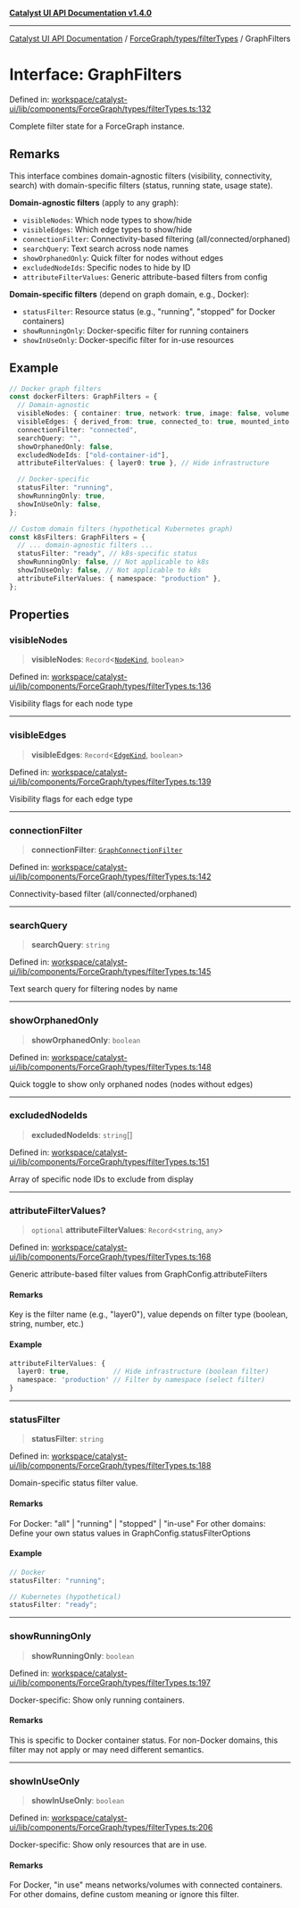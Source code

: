 [**Catalyst UI API Documentation v1.4.0**](../../../../README.md)

---

[Catalyst UI API Documentation](../../../../README.md) / [ForceGraph/types/filterTypes](../README.md) / GraphFilters

# Interface: GraphFilters

Defined in: [workspace/catalyst-ui/lib/components/ForceGraph/types/filterTypes.ts:132](https://github.com/TheBranchDriftCatalyst/catalyst-ui/blob/main/lib/components/ForceGraph/types/filterTypes.ts#L132)

Complete filter state for a ForceGraph instance.

## Remarks

This interface combines domain-agnostic filters (visibility, connectivity, search)
with domain-specific filters (status, running state, usage state).

**Domain-agnostic filters** (apply to any graph):

- `visibleNodes`: Which node types to show/hide
- `visibleEdges`: Which edge types to show/hide
- `connectionFilter`: Connectivity-based filtering (all/connected/orphaned)
- `searchQuery`: Text search across node names
- `showOrphanedOnly`: Quick filter for nodes without edges
- `excludedNodeIds`: Specific nodes to hide by ID
- `attributeFilterValues`: Generic attribute-based filters from config

**Domain-specific filters** (depend on graph domain, e.g., Docker):

- `statusFilter`: Resource status (e.g., "running", "stopped" for Docker containers)
- `showRunningOnly`: Docker-specific filter for running containers
- `showInUseOnly`: Docker-specific filter for in-use resources

## Example

```typescript
// Docker graph filters
const dockerFilters: GraphFilters = {
  // Domain-agnostic
  visibleNodes: { container: true, network: true, image: false, volume: true },
  visibleEdges: { derived_from: true, connected_to: true, mounted_into: true },
  connectionFilter: "connected",
  searchQuery: "",
  showOrphanedOnly: false,
  excludedNodeIds: ["old-container-id"],
  attributeFilterValues: { layer0: true }, // Hide infrastructure

  // Docker-specific
  statusFilter: "running",
  showRunningOnly: true,
  showInUseOnly: false,
};

// Custom domain filters (hypothetical Kubernetes graph)
const k8sFilters: GraphFilters = {
  // ... domain-agnostic filters ...
  statusFilter: "ready", // k8s-specific status
  showRunningOnly: false, // Not applicable to k8s
  showInUseOnly: false, // Not applicable to k8s
  attributeFilterValues: { namespace: "production" },
};
```

## Properties

### visibleNodes

> **visibleNodes**: `Record`\<[`NodeKind`](../../type-aliases/NodeKind.md), `boolean`\>

Defined in: [workspace/catalyst-ui/lib/components/ForceGraph/types/filterTypes.ts:136](https://github.com/TheBranchDriftCatalyst/catalyst-ui/blob/main/lib/components/ForceGraph/types/filterTypes.ts#L136)

Visibility flags for each node type

---

### visibleEdges

> **visibleEdges**: `Record`\<[`EdgeKind`](../../type-aliases/EdgeKind.md), `boolean`\>

Defined in: [workspace/catalyst-ui/lib/components/ForceGraph/types/filterTypes.ts:139](https://github.com/TheBranchDriftCatalyst/catalyst-ui/blob/main/lib/components/ForceGraph/types/filterTypes.ts#L139)

Visibility flags for each edge type

---

### connectionFilter

> **connectionFilter**: [`GraphConnectionFilter`](../type-aliases/GraphConnectionFilter.md)

Defined in: [workspace/catalyst-ui/lib/components/ForceGraph/types/filterTypes.ts:142](https://github.com/TheBranchDriftCatalyst/catalyst-ui/blob/main/lib/components/ForceGraph/types/filterTypes.ts#L142)

Connectivity-based filter (all/connected/orphaned)

---

### searchQuery

> **searchQuery**: `string`

Defined in: [workspace/catalyst-ui/lib/components/ForceGraph/types/filterTypes.ts:145](https://github.com/TheBranchDriftCatalyst/catalyst-ui/blob/main/lib/components/ForceGraph/types/filterTypes.ts#L145)

Text search query for filtering nodes by name

---

### showOrphanedOnly

> **showOrphanedOnly**: `boolean`

Defined in: [workspace/catalyst-ui/lib/components/ForceGraph/types/filterTypes.ts:148](https://github.com/TheBranchDriftCatalyst/catalyst-ui/blob/main/lib/components/ForceGraph/types/filterTypes.ts#L148)

Quick toggle to show only orphaned nodes (nodes without edges)

---

### excludedNodeIds

> **excludedNodeIds**: `string`[]

Defined in: [workspace/catalyst-ui/lib/components/ForceGraph/types/filterTypes.ts:151](https://github.com/TheBranchDriftCatalyst/catalyst-ui/blob/main/lib/components/ForceGraph/types/filterTypes.ts#L151)

Array of specific node IDs to exclude from display

---

### attributeFilterValues?

> `optional` **attributeFilterValues**: `Record`\<`string`, `any`\>

Defined in: [workspace/catalyst-ui/lib/components/ForceGraph/types/filterTypes.ts:168](https://github.com/TheBranchDriftCatalyst/catalyst-ui/blob/main/lib/components/ForceGraph/types/filterTypes.ts#L168)

Generic attribute-based filter values from GraphConfig.attributeFilters

#### Remarks

Key is the filter name (e.g., "layer0"), value depends on filter type
(boolean, string, number, etc.)

#### Example

```typescript
attributeFilterValues: {
  layer0: true,           // Hide infrastructure (boolean filter)
  namespace: 'production' // Filter by namespace (select filter)
}
```

---

### statusFilter

> **statusFilter**: `string`

Defined in: [workspace/catalyst-ui/lib/components/ForceGraph/types/filterTypes.ts:188](https://github.com/TheBranchDriftCatalyst/catalyst-ui/blob/main/lib/components/ForceGraph/types/filterTypes.ts#L188)

Domain-specific status filter value.

#### Remarks

For Docker: "all" | "running" | "stopped" | "in-use"
For other domains: Define your own status values in GraphConfig.statusFilterOptions

#### Example

```typescript
// Docker
statusFilter: "running";

// Kubernetes (hypothetical)
statusFilter: "ready";
```

---

### showRunningOnly

> **showRunningOnly**: `boolean`

Defined in: [workspace/catalyst-ui/lib/components/ForceGraph/types/filterTypes.ts:197](https://github.com/TheBranchDriftCatalyst/catalyst-ui/blob/main/lib/components/ForceGraph/types/filterTypes.ts#L197)

Docker-specific: Show only running containers.

#### Remarks

This is specific to Docker container status. For non-Docker domains,
this filter may not apply or may need different semantics.

---

### showInUseOnly

> **showInUseOnly**: `boolean`

Defined in: [workspace/catalyst-ui/lib/components/ForceGraph/types/filterTypes.ts:206](https://github.com/TheBranchDriftCatalyst/catalyst-ui/blob/main/lib/components/ForceGraph/types/filterTypes.ts#L206)

Docker-specific: Show only resources that are in use.

#### Remarks

For Docker, "in use" means networks/volumes with connected containers.
For other domains, define custom meaning or ignore this filter.

